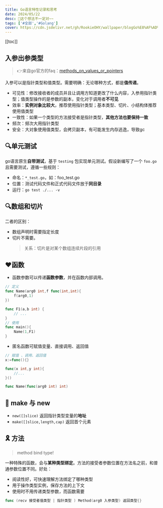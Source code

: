 ```yaml
---
title: Go语言特性记录和思考
date: 2024/05/22
desc: 🎉这个想法不一定对~~
tags: ['#全部','#Golang']
cover: https://cdn.jsdelivr.net/gh/RookieOHY/wallpaper/blogGo%E8%AF%AD%E8%A8%80%E7%89%B9%E6%80%A7%E6%80%9D%E8%80%83%E5%B0%81%E9%9D%A2.png
---
```


[[toc]]

## 入参出参类型

> 👉来自go官方的faq：[methods_on_values_or_pointers](https://go.dev/doc/faq#methods_on_values_or_pointers)

入参可以是指针类型和值类型。需要明确：无论哪种方式，都是**值传递**。

- 可见性：修改接收者的成员并且让调用方知道更改了什么内容，入参用指针类型；值类型操作的是参数的副本，变化对于调用者**不可见**
- 效率：**实例对象比较大**，推荐使用指针类型；基本类型、切片、小结构体推荐使用值类型
- 一致性：如果一个类型的方法接受者是指针类型，**其他方法也要保持一致**
- 频次：频次大用指针类型
- 安全：大对象使用值类型，会拷贝副本，有可能发生内存逃逸，导致gc

## 🔍单元测试

go语言原生**自带测试**，基于 `testing` 包实现单元测试。假设新编写了一个 `foo.go` 且需要测试，遵循一些规则：

- 命名：`*_test.go`，如：foo_test.go
- 位置：测试代码文件和正式代码文件放于**同目录**
- 运行：`go test ./... -v`

## 🔍数组和切片

二者的区别：

- 数组声明时需要指定长度
- 切片不需要。
  > 关系：切片是对某个数组连续片段的引用

## ♥函数

- 函数参数可以传递**函数参数**，并在函数内部调用。

```go
// 定义
func Name(arg0 int,f func(int,int){
    f(arg0,1)
})

func F1(a,b int) {
    // ...
}
// 使用
func main(){
    Name(1,F1)
}
```

- 匿名函数可赋值变量、直接调用、返回值

```go
// 赋值 、调用、返回值
x:=func(){}

func(x int,y int){
    //...
}()

func Name(func(arg0 int) int)
```

## 🎈 make 与 new

- `new([]slice)` 返回指针类型变量的**地址**
- `make([]slice,length,cap)` 返回首个元素

## 🎗 方法

> method bind type!

一种特殊的函数，会与**某种类型绑定**。方法的接受者参数位置在方法名之前，和普通参数位置不同。好处：

- 阅读性好，可快速理解方法绑定了哪种类型
- 用于操作类型实例，保存方法的上下文
- 使用时不用传递类型参数，而函数需要

```go
func (recv 接受者值类型 | 指针类型 ) Method(arg0 入参类型) 返回类型{}
```
